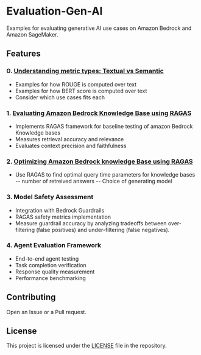 # Evaluation-Gen-AI
Examples for evaluating generative AI use cases on Amazon Bedrock and Amazon SageMaker.

## Features

### 0. [Understanding metric types: Textual vs Semantic](./metrics_examples.ipynb)
- Examples for how ROUGE is computed over text
- Examples for how BERT score is computed over text
- Consider which use cases fits each

### 1. [Evaluating Amazon Bedrock Knowledge Base using RAGAS](./knowledge_base_basic_ragas_evaluation.ipynb)
- Implements RAGAS framework for baseline testing of amazon Bedrock Knowledge bases
- Measures retrieval accuracy and relevance
- Evaluates context precision and faithfulness

### 2. [Optimizing Amazon Bedrock knowledge Base using RAGAS](./optimize_knowledge_using_ragas_evaluation.ipynb)
- Use RAGAS to find optimal query time parameters for knowledge bases
-- number of retreived answers
-- Choice of generating model

### 3. Model Safety Assessment
- Integration with Bedrock Guardrails
- RAGAS safety metrics implementation
- Measure guardrail accuracy by analyzing tradeoffs between over-filtering (false positives) and under-filtering (false negatives).

### 4. Agent Evaluation Framework
- End-to-end agent testing
- Task completion verification
- Response quality measurement
- Performance benchmarking

## Contributing
Open an Issue or a Pull request.

## License
This project is licensed under the [LICENSE](LICENSE) file in the repository.
```